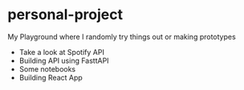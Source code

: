 # personal-project
My Playground where I randomly try things out or making prototypes

- Take a look at Spotify API
- Building API using FasttAPI
- Some notebooks
- Building React App
